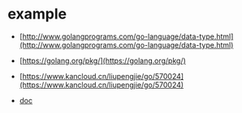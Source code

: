 # example
 - [http://www.golangprograms.com/go-language/data-type.html](http://www.golangprograms.com/go-language/data-type.html)
 - [https://golang.org/pkg/](https://golang.org/pkg/)
 
 - [https://www.kancloud.cn/liupengjie/go/570024](https://www.kancloud.cn/liupengjie/go/570024)
 
 - [doc](https://www.kancloud.cn/liupengjie/go/570010)